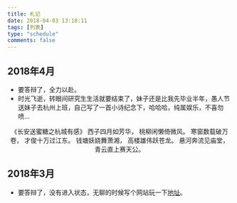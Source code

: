 ```yaml
---
title: 札记
date: 2018-04-03 13:18:11
tags: [列表]
type: "schedule"
comments: false
---
```


## 2018年4月
- 要答辩了，全力以赴。
- 时光飞逝，转眼间研究生生活就要结束了，妹子还是比我先毕业半年，愚人节送妹子去杭州上班，自己写了一首小诗纪念下，哈哈哈，纯属娱乐，不喜勿喷...
<center>
《长安送蜜糖之杭城有感》
西子四月如芳华，
桃柳闲懒倚微风。
寒窗数载破万卷，
才俊十万过江东。
钱塘妖娆舞萧湘，
高楼雄伟跃苍龙。
悬河奔流见庙堂，
青云直上赛天公。
</center>

## 2018年3月
- 要答辩了，没有进入状态，无聊的时候写个网站玩一下[地址](https://leebin.top/)。
